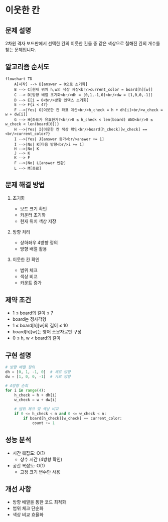 # 이웃한 칸

## 문제 설명
2차원 격자 보드판에서 선택한 칸의 이웃한 칸들 중 같은 색상으로 칠해진 칸의 개수를 찾는 문제입니다.

## 알고리즘 순서도
```mermaid
flowchart TD
    A[시작] --> B[answer = 0으로 초기화]
    B --> C[현재 위치 h,w의 색상 저장<br/>current_color = board[h][w]]
    C --> D[방향 배열 초기화<br/>dh = [0,1,-1,0]<br/>dw = [1,0,0,-1]]
    D --> E[i = 0<br/>방향 인덱스 초기화]
    E --> F{i < 4?}
    F -->|Yes| G[이웃한 칸 좌표 계산<br/>h_check = h + dh[i]<br/>w_check = w + dw[i]]
    G --> H{좌표가 유효한가?<br/>0 ≤ h_check < len(board) AND<br/>0 ≤ w_check < len(board[0])}
    H -->|Yes| I{이웃한 칸 색상 확인<br/>board[h_check][w_check] ==<br/>current_color?}
    I -->|Yes| J[answer 증가<br/>answer += 1]
    I -->|No| K[다음 방향<br/>i += 1]
    H -->|No| K
    J --> K
    K --> F
    F -->|No| L[answer 반환]
    L --> M[종료]
```

## 문제 해결 방법
1. 초기화
   - 보드 크기 확인
   - 카운터 초기화
   - 현재 위치 색상 저장

2. 방향 처리
   - 상하좌우 4방향 정의
   - 방향 배열 활용

3. 이웃한 칸 확인
   - 범위 체크
   - 색상 비교
   - 카운트 증가

## 제약 조건
- 1 ≤ board의 길이 ≤ 7
- board는 정사각형
- 1 ≤ board[h][w]의 길이 ≤ 10
- board[h][w]는 영어 소문자로만 구성
- 0 ≤ h, w < board의 길이

## 구현 설명
```python
# 방향 배열 정의
dh = [0, 1, -1, 0]  # 세로 방향
dw = [1, 0, 0, -1]  # 가로 방향

# 4방향 순회
for i in range(4):
    h_check = h + dh[i]
    w_check = w + dw[i]
    
    # 범위 체크 및 색상 비교
    if 0 <= h_check < n and 0 <= w_check < n:
        if board[h_check][w_check] == current_color:
            count += 1
```

## 성능 분석
- 시간 복잡도: O(1)
  - 상수 시간 (4방향 확인)
- 공간 복잡도: O(1)
  - 고정 크기 변수만 사용

## 개선 사항
- 방향 배열을 통한 코드 최적화
- 범위 체크 단순화
- 색상 비교 효율화 